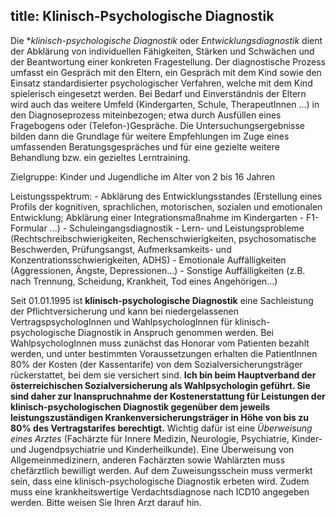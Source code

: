 title: Klinisch-Psychologische Diagnostik
---

Die **klinisch-psychologische Diagnostik* oder *Entwicklungsdiagnostik* dient der Abklärung von individuellen Fähigkeiten, Stärken und Schwächen und der Beantwortung einer konkreten Fragestellung. Der diagnostische Prozess umfasst ein Gespräch mit den Eltern, ein Gespräch mit dem Kind sowie den Einsatz standardisierter psychologischer Verfahren, welche mit dem Kind spielerisch eingesetzt werden. Bei Bedarf und Einverständnis der Eltern wird auch das weitere Umfeld (Kindergarten, Schule, TherapeutInnen ...) in den Diagnoseprozess miteinbezogen; etwa durch Ausfüllen eines Fragebogens oder (Telefon-)Gespräche. Die Untersuchungsergebnisse bilden dann die Grundlage für weitere Empfehlungen im Zuge eines umfassenden Beratungsgespräches und für eine gezielte weitere Behandlung bzw. ein gezieltes Lerntraining.

Zielgruppe: 
	Kinder und Jugendliche im Alter von 2 bis 16 Jahren

Leistungsspektrum:
	- Abklärung des Entwicklungsstandes (Erstellung eines Profils der kognitiven, sprachlichen, motorischen, sozialen und emotionalen Entwicklung; Abklärung einer Integrationsmaßnahme im Kindergarten - F1-Formular ...)
	- Schuleingangsdiagnostik
	- Lern- und Leistungsprobleme (Rechtschreibschwierigkeiten, Rechenschwierigkeiten, psychosomatische Beschwerden, Prüfungsangst, Aufmerksamkeits- und Konzentrationsschwierigkeiten, ADHS)
	- Emotionale Auffälligkeiten (Aggressionen, Ängste, Depressionen...)
	- Sonstige Auffälligkeiten (z.B. nach Trennung, Scheidung, Krankheit, Tod eines Angehörigen...)
	
	
	
Seit 01.01.1995 ist **klinisch-psychologische Diagnostik** eine Sachleistung der Pflichtversicherung und kann bei niedergelassenen VertragspsychologInnen und WahlpsychologInnen für klinisch-psychologische Diagnostik in Anspruch genommen werden. Bei WahlpsychologInnen muss zunächst das Honorar vom Patienten bezahlt werden, und unter bestimmten Voraussetzungen erhalten die PatientInnen 80% der Kosten (der Kassentarife) von dem Sozialversicherungsträger rückerstattet, bei dem sie versichert sind. 
**Ich bin beim Hauptverband der österreichischen Sozialversicherung als Wahlpsychologin geführt. Sie sind daher zur Inanspruchnahme der Kostenerstattung für Leistungen der klinisch-psychologischen Diagnostik gegenüber dem jeweils leistungszuständigen Krankenversicherungsträger in Höhe von bis zu 80% des Vertragstarifes berechtigt.**
Wichtig dafür ist eine *Überweisung eines Arztes* (Fachärzte für Innere Medizin, Neurologie, Psychiatrie, Kinder- und Jugendpsychiatrie und Kinderheilkunde). Eine Überweisung von Allgemeinmedizinern, anderen Fachärzten sowie Wahlärzten muss chefärztlich bewilligt werden. 
Auf dem Zuweisungsschein muss vermerkt sein, dass eine klinisch-psychologische Diagnostik erbeten wird. Zudem muss eine krankheitswertige Verdachtsdiagnose nach ICD10 angegeben werden. Bitte weisen Sie Ihren Arzt darauf hin.